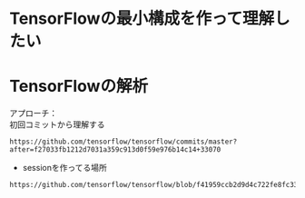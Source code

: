 
# TensorFlowの最小構成を作って理解したい



# TensorFlowの解析

アプローチ：    
初回コミットから理解する    

```
https://github.com/tensorflow/tensorflow/commits/master?after=f27033fb1212d7031a359c913d0f59e976b14c14+33070
```


- sessionを作ってる場所    

```
https://github.com/tensorflow/tensorflow/blob/f41959ccb2d9d4c722fe8fc3351401d53bcf4900/tensorflow/core/common_runtime/session_factory.cc
```

